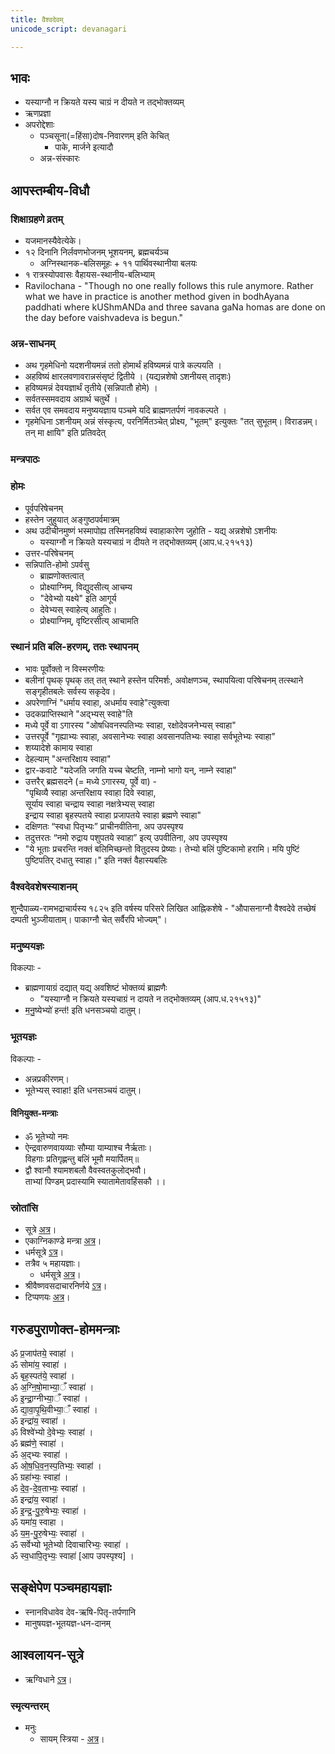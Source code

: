 ```yaml
---
title: वैश्वदेवम्
unicode_script: devanagari

---
```


## भावः
- यस्याग्नौ न क्रियते यस्य चाग्रं न दीयते न तद्भोक्तव्यम्
- ऋणप्रज्ञा
- अपरोद्देशाः
  - पञ्चसूना(=हिंसा)दोष-निवारणम् इति केचित्
    - पाके, मार्जने इत्यादौ
  - अन्न-संस्कारः

## आपस्तम्बीय-विधौ
### शिक्षाग्रहणे व्रतम्
- यजमानस्यैवेत्येके।
- १२ दिनानि निर्लवणभोजनम् भूशयनम्, ब्रह्मचर्यञ्च
  - अग्निस्थानक-बलिसमूहः + ११ पार्थिवस्थानीया बलयः
- १ रात्रस्योपवासः वैहायस-स्थानीय-बलिभ्याम्
- Ravilochana - "Though no one really follows this rule anymore. Rather what we have in practice is another method given in bodhAyana paddhati where kUShmANDa and three savana gaNa homas are done on the day before vaishvadeva is begun."  

### अन्न-साधनम्
- अथ गृहमेधिनो यदशनीयमन्नं ततो होमार्थं हविष्यमन्नं पात्रे कल्पयति ।
- अहविष्यं क्षारलवणावरान्नसंसृष्टं द्वितीये । (यद्यन्नशेषो ऽशनीयस् तादृशः)
- हविष्यमन्नं देवयज्ञार्थं तृतीये (सन्निपातौ होमे) ।
- सर्वतस्समवदाय अग्रार्थ चतुर्थे ।
- सर्वत एव समवदाय मनुष्ययज्ञाय पञ्चमे यदि ब्राह्मणतर्पणं नावकल्पते ।
- गृहमेधिना ऽशनीयम् अन्नं संस्कृत्य, परनिर्मितञ्चेत् प्रोक्ष्य, "भूतम्" इत्युक्तः "तत् सुभूतम्। विराडन्नम्। तन् मा क्षायि" इति प्रतिवदेत्

### मन्त्रपाठः
<div class="js_include" url="../../../../../sangrahaH/taittirIyA/ekAgnikANDam/sarpa-baliH/"  newLevelForH1="3" includeTitle="true"> </div>  

### होमः
- पूर्वपरिषेचनम्
- हस्तेन जुहुयात् अङ्गुष्ठपर्वमात्रम्
- अथ उदीचीनमुष्णं भस्मापोह्य तस्मिनहविष्यं स्वाहाकारेण जुहोति - यद्य् अन्नशेषो ऽशनीयः
  - यस्याग्नौ न क्रियते यस्यचाग्रं न दीयते न तद्भोक्तव्यम् (आप.ध.२१५१३)
- उत्तर-परिषेचनम्
- सन्निपाति-होमो ऽपर्वसु
  - ब्राह्मणोक्तत्वात्
  - प्रोक्ष्याग्निम्, विद्युदसीत्य् आचम्य
  - "देवेभ्यो यक्ष्ये" इति आगूर्य
  - देवेभ्यस् स्वाहेत्य् आहुतिः।
  - प्रोक्ष्याग्निम्, वृष्टिरसीत्य् आचामति

### स्थानं प्रति बलि-हरणम्, ततः स्थापनम्
- भावः पूर्वोक्तो न विस्मरणीयः
- बलीनां पृथक् पृथक् तत् तत् स्थाने हस्तेन परिमर्शः, अवोक्षणञ्च, स्थापयित्वा परिषेचनम् तत्स्थाने सङ्गृहीतबलेः सर्वस्य सकृदेव।
- अपरेणाग्निं "धर्माय स्वाहा, अधर्माय स्वाहे"त्युक्त्वा
- उदकप्राप्तिस्थाने "अद्भ्यस् स्वाहे"ति
- मध्ये पूर्वे वा ऽगारस्य "ओषधिवनस्पतिभ्यः स्वाहा, रक्षोदेवजनेभ्यस् स्वाहा"
- उत्तरपूर्वे "गृह्याभ्यः स्वाहा, अवसानेभ्यः स्वाहा अवसानपतिभ्यः स्वाहा सर्वभूतेभ्यः स्वाहा"
- शय्यादेशे कामाय स्वाहा
- देहल्याम् "अन्तरिक्षाय स्वाहा"
- द्वार-कवाटे "यदेजति जगति यच्च चेष्टति, नाम्नो भागो यन्, नाम्ने स्वाहा"
- उत्तरैर् ब्रह्मसदने (= मध्ये ऽगारस्य, पूर्वे वा) -   
"पृथिव्यै स्वाहा अन्तरिक्षाय स्वाहा दिवे स्वाहा,  
सूर्याय स्वाहा चन्द्राय स्वाहा  नक्षत्रेभ्यस् स्वाहा  
इन्द्राय स्वाहा बृहस्पतये स्वाहा प्रजापतये स्वाहा ब्रह्मणे स्वाहा"
- दक्षिणतः “स्वधा पितृभ्यः” प्राचीनवीतिना, अप उपस्पृश्य
- तदुत्तरतः “नमो रुद्राय पशुपतये स्वाहा” इत्य् उपवीतिना, अप उपस्पृश्य
- "ये भूताः प्रचरन्ति नक्तं बलिमिच्छन्तो वितुदस्य प्रेष्याः। तेभ्यो बलिं पुष्टिकामो हरामि। मयि पुष्टिं पुष्टिपतिर् दधातु स्वाहा।" इति नक्तं वैहास्यबलिः

### वैश्वदेवशेषस्याशनम्
शुन्दैपाळ्य-रामभद्राचार्यस्य १८२५ इति वर्षस्य परिसरे लिखित आह्निकशेषे - "औपासनाग्नौ वैश्वदेवे तच्छेषं दम्पती भुञ्जीयाताम्। पाकाग्नौ चेत् सर्वैरपि भोज्यम्"।

### मनुष्ययज्ञः
विकल्पाः -
- ब्राह्मणायाग्रं दद्यात् यद्य् अवशिष्टं भोक्तव्यं ब्राह्मणैः
  - "यस्याग्नौ न क्रियते यस्यचाग्रं न दायते न तद्भोक्तव्यम् (आप.ध.२१५१३)"
- म॒नु॒ष्येभ्यो॑ हन्त॑! इति धनसञ्चयो दातुम्।

### भूतयज्ञः
विकल्पाः -
- अन्नप्रकीरणम्।
- भूतेभ्यस् स्वाहा! इति धनसञ्चयं दातुम्।


#### विनियुक्त-मन्त्राः

- ॐ भूतेभ्यो नमः
- ऐन्द्रवारुणवायव्याः सौम्या याम्याश्च नैर्ऋताः।  
विहगाः प्रतिगृह्णन्तु बलिं भूमौ मयार्पितम्॥
- द्वौ श्वानौ श्यामशबलौ वैवस्वतकुलोद्भवौ।  
ताभ्यां पिण्डम् प्रदास्यामि स्यातामेतावहिंसकौ ।।

### स्रोतांसि
- सूत्रे [अत्र](https://archive.org/stream/APASTHAMBAGRUHYASUTRAMSUDARSHANAHARADATHA/APASTHAMBA%20GRUHYASUTRAM%20%28SUDARSHANA%2CHARADATHA%29#page/n145/mode/2up)।
- एकाग्निकाण्डे मन्त्रा [अत्र](https://archive.org/stream/apastamba/EkagniKandam#page/n13/mode/2up)।
- धर्मसूत्रे [ऽत्र](https://archive.org/stream/apastamba/ApastambaDharmaSutram#page/n197/mode/2up)।
- तत्रैव ५ महायज्ञाः।
    - धर्मसूत्रे [अत्र](https://archive.org/stream/apastamba/ApastambaDharmaSutram#page/n83/mode/2up)।
- श्रीवैष्णवसदाचारनिर्णये [ऽत्र](https://archive.org/details/Vaishvadeva)।
- टिप्पणयः [अत्र](https://checkvist.com/checklists/575296/export.html?export_notes=true&&task_ids=22621929)।


## गरुडपुराणोक्त-होममन्त्राः
ॐ प्र॒जाप॑तये॒ स्वाहा॑ ।  
ॐ सोमा॑य॒ स्वाहा॑ ।  
ॐ बृह॒स्पत॑ये॒ स्वाहा॑ ।  
ॐ अ॒ग्नि॒षो॒माभ्या॒ँ स्वाहा॑ ।  
ॐ इ॒न्द्रा॒ग्नीभ्या॒ँ स्वाहा॑ ।  
ॐ द्या॒वा॒पृ॒थि॒वीभ्या॒ँ स्वाहा॑ ।  
ॐ इन्द्रा॑य॒ स्वाहा॑ ।  
ॐ विश्वे॑भ्यो दे॒वेभ्यः॒ स्वाहा॑ ।  
ॐ ब्रह्म॑णे॒ स्वाहा॑ ।  
ॐ अ॒द्भ्यः स्वाहा॑ ।  
ॐ ओ॒ष॒धि॒व॒न॒स्प॒तिभ्यः॒ स्वाहा॑ ।  
ॐ ग्रहा॑भ्यः॒ स्वाहा॑ ।  
ॐ दे॒व॒-दे॒व॒ताभ्यः॒ स्वाहा॑ ।  
ॐ इन्द्रा॑य॒ स्वाहा॑ ।  
ॐ इ॒न्द्र॒-पु॒रु॒षेभ्यः॒ स्वाहा॑ ।  
ॐ यमा॑य॒ स्वाहा ।  
ॐ य॒म॒-पु॒रु॒षेभ्यः॒ स्वाहा॑ ।  
ॐ सर्वेभ्यो भूतेभ्यो दिवाचारिभ्यः॒ स्वाहा॑ ।  
ॐ स्व॒धापि॒तृभ्यः॒ स्वाहा॑ [आप उपस्पृश्य] ।

## सङ्क्षेपेण पञ्चमहायज्ञाः
- स्नानविधावेव देव-ऋषि-पितृ-तर्पणानि
- मानुषयज्ञ-भूतयज्ञ-धन-दानम्

## आश्वलायन-सूत्रे
- ऋग्विधाने [ऽत्र](https://archive.org/stream/ahnika/RigVedaAhnikaChandrika#page/n93/mode/2up)।

### स्मृत्यन्तरम्
- मनुः
    - सायम् स्त्रिया \- [अत्र](https://www.wisdomlib.org/hinduism/book/manusmriti-with-the-commentary-of-medhatithi/d/doc199900.html)।
